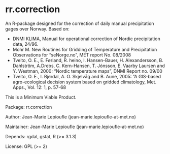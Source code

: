 # rr.correction

An R-package designed for the correction of daily manual precipitation gages over Norway.
Based on:
- DNMI KLIMA, Manual for operational correction of Nordic precipitation data, 24/96.  
- Mohr M.  New Routines for Gridding of Temperature and Precipitation Observations for “seNorge.no”, MET report No. 08/2008    
- Tveito, O. E., E. Førland, R. heino, I. Hansen-Bauer, H. Alexandersson, B. Dahlström, A.Drebs, C. Kern-Hansen, T. Jónsson, E. Vaarby Laursen and Y. Westman, 2000: “Nordic temperature maps”, DNMI Report no. 09/00                                              
- Tveito, O. E., I. Bjørdal, A. O. Skjelvåg and B. Aune, 2005: ”A GIS-based agro-ecological decision system based on gridded climatology, Met. Apps., Vol. 12: 1, p. 57-68  

This is a Minimum Viable Product.

Package: rr.correction

Author: Jean-Marie Lepioufle (jean-marie.lepioufle-at-met.no)

Maintainer:  Jean-Marie Lepioufle (jean-marie.lepioufle-at-met.no)

Depends: rgdal, gstat, R (>= 3.1.3)

License: GPL (>= 2)
